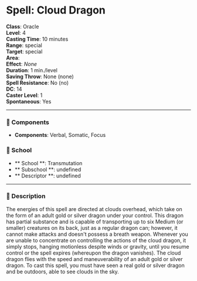 
# Spell: Cloud Dragon
**Class**: Oracle  
**Level**: 4  
**Casting Time**: 10 minutes  
**Range**: special  
**Target**: special  
**Area**:   
**Effect**: _None_  
**Duration**: 1 min./level  
**Saving Throw**: None (none)  
**Spell Resistance**: No (no)  
**DC**: 14  
**Caster Level**: 1  
**Spontaneous**: Yes

---

### 🔮 Components
- **Components**: Verbal, Somatic, Focus

### 🏫 School
- ** School **: Transmutation
- ** Subschool **: undefined
- ** Descriptor **: undefined
---

### 📜 Description
The energies of this spell are directed at clouds overhead, which take on the form of an adult gold or silver dragon under your control. This dragon has partial substance and is capable of transporting up to six Medium (or smaller) creatures on its back, just as a regular dragon can; however, it cannot make attacks and doesn't possess a breath weapon. Whenever you are unable to concentrate on controlling the actions of the cloud dragon, it simply stops, hanging motionless despite winds or gravity, until you resume control or the spell expires (whereupon the dragon vanishes). The cloud dragon flies with the speed and maneuverability of an adult gold or silver dragon. To cast this spell, you must have seen a real gold or silver dragon and be outdoors, able to see clouds in the sky.
